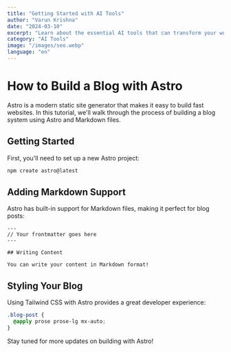 ```yaml
---
title: "Getting Started with AI Tools"
author: "Varun Krishna"
date: "2024-03-10"
excerpt: "Learn about the essential AI tools that can transform your workflow."
category: "AI Tools"
image: "/images/seo.webp"
language: "en"
---
```


# How to Build a Blog with Astro

Astro is a modern static site generator that makes it easy to build fast websites. In this tutorial, we'll walk through the process of building a blog system using Astro and Markdown files.

## Getting Started

First, you'll need to set up a new Astro project:

```bash
npm create astro@latest
```

## Adding Markdown Support

Astro has built-in support for Markdown files, making it perfect for blog posts:

```astro
---
// Your frontmatter goes here
---

## Writing Content

You can write your content in Markdown format!
```

## Styling Your Blog

Using Tailwind CSS with Astro provides a great developer experience:

```css
.blog-post {
  @apply prose prose-lg mx-auto;
}
```

Stay tuned for more updates on building with Astro!
